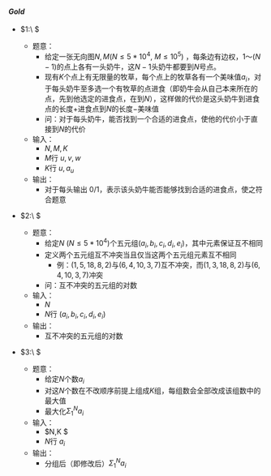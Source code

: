 #### $Gold$

* $1:\ $
  * 题意：
    * 给定一张无向图$N,M(N\leq 5*10^4,\ M\leq 10^5)$ ，每条边有边权，$1～(N-1)$的点上各有一头奶牛，这$N-1$头奶牛都要到$N$号点。
    * 现有$K$个点上有无限量的牧草，每个点上的牧草各有一个美味值$a_i$，对于每头奶牛至多选一个有牧草的点进食（即奶牛会从自己本来所在的点，先到他选定的进食点，在到$N$），这样做的代价是这头奶牛到进食点的长度$+$进食点到$N$的长度$-$美味值
    * 问：对于每头奶牛，能否找到一个合适的进食点，使他的代价小于直接到$N$的代价
  * 输入：
    * $N,M,K$
    * $M$行 $u,v,w$
    * $K$行 $u,a_u$
  * 输出： 
    * 对于每头输出 $0/1$，表示该头奶牛能否能够找到合适的进食点，使之符合题意
* $2:\ $
  * 题意：
    * 给定$N\ (N\leq 5*10^4)$个五元组$(a_i,b_i,c_i,d_i,e_i)$，其中元素保证互不相同
    * 定义两个五元组互不冲突当且仅当这两个五元组元素互不相同
      * 例：$(1,5,18,8,2)$与$(6,4,10,3,7)$互不冲突，而$(1,3,18,8,2)$与$(6,4,10,3,7)$冲突
    * 问：互不冲突的五元组的对数
  * 输入：
    * $N$
    * $N$行 $(a_i,b_i,c_i,d_i,e_i)$
  * 输出：
    * 互不冲突的五元组的对数

* $3:\ $
  * 题意：
    * 给定$N$个数$a_i$ 
    * 对这$N$个数在不改顺序前提上组成$K$组，每组数会全部改成该组数中的最大值
    * 最大化$\Sigma_1^Na_i$
  * 输入：
    * $N,K $
    * $N$行 $a_i$
  * 输出：
    * 分组后（即修改后）$\Sigma_1^N a_i$



